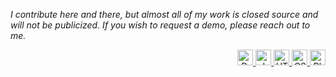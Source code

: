 <p align="left">
  <em>I contribute here and there, but almost all of my work is closed source and will not be publicized. If you wish to request a demo, please reach out to me.</em>
</p>

<p align="right">
  <a href="https://www.python.org" target="_blank" rel="noreferrer noopener">
    <img src="https://raw.githubusercontent.com/0xShapeShifter/readme-md/master/public/images/skills/core/python.svg" alt="Python" width="25" height="25" />
  </a>
  <a href="https://www.javascript.com" target="_blank" rel="noreferrer noopener">
    <img src="https://raw.githubusercontent.com/0xShapeShifter/readme-md/master/public/images/skills/core/javascript.svg" alt="JavaScript" width="25" height="25" />
  </a>
  <a href="https://html.com/html5/" target="_blank" rel="noreferrer noopener">
    <img src="https://raw.githubusercontent.com/0xShapeShifter/readme-md/master/public/images/skills/frontend/html5.svg" alt="HTML5" width="25" height="25" />
  </a>
  <a href="https://css3.com" target="_blank" rel="noreferrer noopener">
    <img src="https://raw.githubusercontent.com/0xShapeShifter/readme-md/master/public/images/skills/frontend/css3.svg" alt="CSS3" width="25" height="25" />
  </a>
  <a href="https://www.adobe.com/products/photoshop.html" target="_blank" rel="noreferrer noopener">
    <img src="https://raw.githubusercontent.com/0xShapeShifter/readme-md/master/public/images/skills/software/photoshop.svg" alt="Photoshop" width="25" height="25" />
  </a>
</p>
